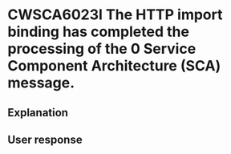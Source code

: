 # CWSCA6023I The HTTP import binding has completed the processing of the 0 Service Component Architecture (SCA) message.

## Explanation

## User response